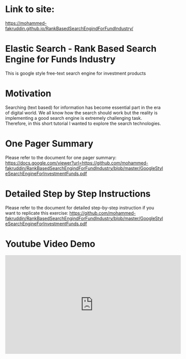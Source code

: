 # Link to site:

https://mohammed-fakruddin.github.io/RankBasedSearchEngindForFundIndustry/

# Elastic Search - Rank Based Search Engine for Funds Industry
This is google style free-text search engine for investment products
# Motivation
Searching (text based) for information has become essential part in the era of digital world. We all know how the search should work but the reality is implementing a good search engine is extremely challenging task. Therefore, in this short tutorial I wanted to explore the search technologies.​
# One Pager Summary
Please refer to the document for one pager summary: 
https://docs.google.com/viewer?url=https://github.com/mohammed-fakruddin/RankBasedSearchEngindForFundIndustry/blob/master/GoogleStyleSearchEngineForInvestmentFunds.pdf
# Detailed Step by Step Instructions
Please refer to the document for detailed step-by-step instruction if you want to replicate this exercise: 
https://github.com/mohammed-fakruddin/RankBasedSearchEngindForFundIndustry/blob/master/GoogleStyleSearchEngineForInvestmentFunds.pdf
# Youtube Video Demo
<iframe width="560" height="315" src="https://www.youtube.com/embed/qZ-eIRxtnXM" frameborder="0" seamless scrolling="no"></iframe>
